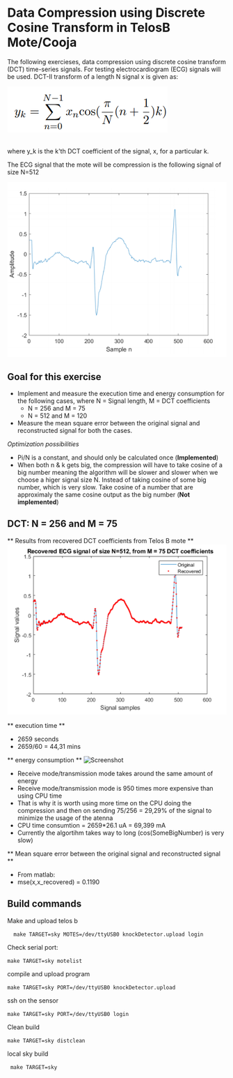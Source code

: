 # Data Compression using Discrete Cosine Transform in TelosB Mote/Cooja #
The following exercieses, data compression using discrete cosine transform (DCT) time-series signals. For testing electrocardiogram (ECG) signals will be
used. DCT-II transform of a length N signal x is given as:

![Screenshot](images/formular.PNG)

<br/>
where y_k is the k'th DCT coefficient of the signal, x, for a particular k. 

<br/>

The ECG signal that the mote will be compression is the following signal of size N=512

![Screenshot](images/ecg.PNG)




## Goal for this exercise

* Implement and measure the execution time and energy consumption for the following cases, where N = Signal length, M = DCT coefficients 
  * N = 256 and M = 75
  * N = 512 and M = 120
*  Measure the mean square error between the original signal and reconstructed signal for both the cases.

*Optimization possibilities*
* Pi/N is a constant, and should only be calculated once (**Implemented**)
* When both n & k gets big, the compression will have to take cosine of a big number meaning the algorithm will be slower and slower when we choose a higer signal size N. Instead of taking cosine of some big number, which is very slow. Take cosine of a number that are approximaly the same cosine output as the big number (**Not implemented**) 



## DCT: N = 256 and M = 75
** Results from recovered DCT coefficients from Telos B mote **
![Screenshot](images/M75.PNG)

** execution time **
* 2659 seconds
* 2659/60 = 44,31 mins 

** energy consumption **
![Screenshot](images/engergy.PNG)
* Receive mode/transmission mode takes around the same amount of energy
* Receive mode/transmission mode is 950 times more expensive than using CPU time
* That is why it is worth using more time on the CPU doing the compression and then on sending 75/256 = 29,29% of the signal to minimize the usage of the atenna
* CPU time consumtion = 2659*26.1 uA = 69,399 mA
 * Currently the algortihm takes way to long (cos(SomeBigNumber) is very slow) 

** Mean square error between the original signal and reconstructed signal **
* From matlab: 
 * mse(x,x_recovered) = 0.1190



## Build commands ##
Make and upload telos b
```
  make TARGET=sky MOTES=/dev/ttyUSB0 knockDetector.upload login
```
 Check serial port:
```
make TARGET=sky motelist
```
compile and upload program
```
make TARGET=sky PORT=/dev/ttyUSB0 knockDetector.upload
```
ssh on the sensor
```
make TARGET=sky PORT=/dev/ttyUSB0 login
```
Clean build
```
make TARGET=sky distclean
```
local sky build

```
 make TARGET=sky
```
